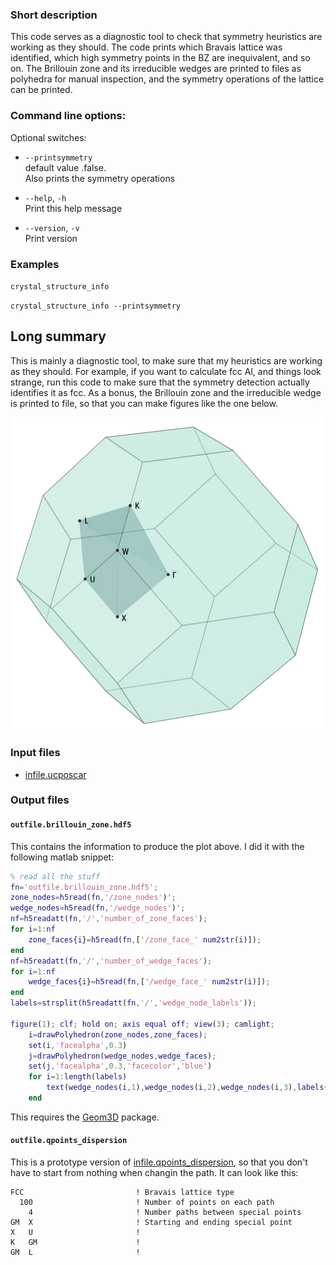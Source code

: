 
### Short description

This code serves as a diagnostic tool to check that symmetry heuristics are working as they should. The code prints which Bravais lattice was identified, which high symmetry points in the BZ are inequivalent, and so on. The Brillouin zone and its irreducible wedges are printed to files as polyhedra for manual inspection, and the symmetry operations of the lattice can be printed.

### Command line options:




Optional switches:

* `--printsymmetry`  
    default value .false.  
    Also prints the symmetry operations

* `--help`, `-h`  
    Print this help message

* `--version`, `-v`  
    Print version
### Examples

`crystal_structure_info` 

`crystal_structure_info --printsymmetry` 

## Long summary

This is mainly a diagnostic tool, to make sure that my heuristics are working as they should. For example, if you want to calculate fcc Al, and things look strange, run this code to make sure that the symmetry detection actually identifies it as fcc. As a bonus, the Brillouin zone and the irreducible wedge is printed to file, so that you can make figures like the one below.

<center>
<img src="../../media/fcc_al_brillouin_zone.png" width="500" />
</center>

### Input files

* [infile.ucposcar](../files.md#infile.ucposcar)

### Output files

#### `outfile.brillouin_zone.hdf5`

This contains the information to produce the plot above. I did it with the following matlab snippet:

```matlab
% read all the stuff
fn='outfile.brillouin_zone.hdf5';
zone_nodes=h5read(fn,'/zone_nodes')';
wedge_nodes=h5read(fn,'/wedge_nodes')';
nf=h5readatt(fn,'/','number_of_zone_faces');
for i=1:nf
    zone_faces{i}=h5read(fn,['/zone_face_' num2str(i)]);
end
nf=h5readatt(fn,'/','number_of_wedge_faces');
for i=1:nf
    wedge_faces{i}=h5read(fn,['/wedge_face_' num2str(i)]);
end
labels=strsplit(h5readatt(fn,'/','wedge_node_labels'));

figure(1); clf; hold on; axis equal off; view(3); camlight;
	i=drawPolyhedron(zone_nodes,zone_faces);
	set(i,'facealpha',0.3)
	j=drawPolyhedron(wedge_nodes,wedge_faces);
	set(j,'facealpha',0.3,'facecolor','blue')
	for i=1:length(labels)
    	text(wedge_nodes(i,1),wedge_nodes(i,2),wedge_nodes(i,3),labels{i})
	end
```

This requires the [Geom3D](http://www.mathworks.com/matlabcentral/fileexchange/24484-geom3d) package.

#### `outfile.qpoints_dispersion`

This is a prototype version of [infile.qpoints_dispersion](../files.md#infile.qpoints_dispersion), so that you don't have to start from nothing when changin the path. It can look like this:

```
FCC                         ! Bravais lattice type
  100                       ! Number of points on each path
    4                       ! Number paths between special points
GM  X                       ! Starting and ending special point
X   U                       !
K   GM                      !
GM  L                       !
```
